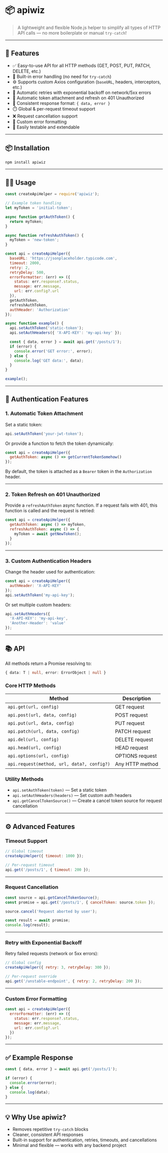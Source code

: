 # 📦 apiwiz

> A lightweight and flexible Node.js helper to simplify all types of HTTP API calls — no more boilerplate or manual `try-catch`!

---

## 🚀 Features

- ✅ Easy-to-use API for all HTTP methods (GET, POST, PUT, PATCH, DELETE, etc.)
- 🧠 Built-in error handling (no need for `try-catch`)
- ⚙️ Supports custom Axios configuration (`baseURL`, headers, interceptors, etc.)
- 🔁 Automatic retries with exponential backoff on network/5xx errors
- 🔐 Automatic token attachment and refresh on 401 Unauthorized
- 💬 Consistent response format: `{ data, error }`
- ⏱️ Global & per-request timeout support
- ❌ Request cancellation support
- 🧩 Custom error formatting
- 🧪 Easily testable and extendable

---

## 📦 Installation

```bash
npm install apiwiz
```` 

---

## 🧑‍💻 Usage

```js
const createApiHelper = require('apiwiz');

// Example token handling
let myToken = 'initial-token';

async function getAuthToken() {
  return myToken;
}

async function refreshAuthToken() {
  myToken = 'new-token';
}

const api = createApiHelper({
  baseURL: 'https://jsonplaceholder.typicode.com',
  timeout: 2000,
  retry: 2,
  retryDelay: 500,
  errorFormatter: (err) => ({
    status: err.response?.status,
    message: err.message,
    url: err.config?.url
  }),
  getAuthToken,
  refreshAuthToken,
  authHeader: 'Authorization'
});

async function example() {
  api.setAuthToken('static-token');
  api.setAuthHeaders({ 'X-API-KEY': 'my-api-key' });

  const { data, error } = await api.get('/posts/1');
  if (error) {
    console.error('GET error:', error);
  } else {
    console.log('GET data:', data);
  }
}

example();
```

---

## 🔐 Authentication Features

### 1. Automatic Token Attachment

Set a static token:

```js
api.setAuthToken('your-jwt-token');
```

Or provide a function to fetch the token dynamically:

```js
const api = createApiHelper({
  getAuthToken: async () => getCurrentTokenSomehow()
});
```

By default, the token is attached as a `Bearer` token in the `Authorization` header.

---

### 2. Token Refresh on 401 Unauthorized

Provide a `refreshAuthToken` async function. If a request fails with 401, this function is called and the request is retried:

```js
const api = createApiHelper({
  getAuthToken: async () => myToken,
  refreshAuthToken: async () => {
    myToken = await getNewToken();
  }
});
```

---

### 3. Custom Authentication Headers

Change the header used for authentication:

```js
const api = createApiHelper({
  authHeader: 'X-API-KEY'
});
api.setAuthToken('my-api-key');
```

Or set multiple custom headers:

```js
api.setAuthHeaders({
  'X-API-KEY': 'my-api-key',
  'Another-Header': 'value'
});
```

---

## 📚 API

All methods return a Promise resolving to:

```ts
{ data: T | null, error: ErrorObject | null }
```

### Core HTTP Methods

| Method                                     | Description     |
| ------------------------------------------ | --------------- |
| `api.get(url, config)`                     | GET request     |
| `api.post(url, data, config)`              | POST request    |
| `api.put(url, data, config)`               | PUT request     |
| `api.patch(url, data, config)`             | PATCH request   |
| `api.del(url, config)`                     | DELETE request  |
| `api.head(url, config)`                    | HEAD request    |
| `api.options(url, config)`                 | OPTIONS request |
| `api.request(method, url, data?, config?)` | Any HTTP method |

### Utility Methods

* `api.setAuthToken(token)` — Set a static token
* `api.setAuthHeaders(headers)` — Set custom auth headers
* `api.getCancelTokenSource()` — Create a cancel token source for request cancellation

---

## ⚙️ Advanced Features

### Timeout Support

```js
// Global timeout
createApiHelper({ timeout: 1000 });

// Per-request timeout
api.get('/posts/1', { timeout: 200 });
```

---

### Request Cancellation

```js
const source = api.getCancelTokenSource();
const promise = api.get('/posts/1', { cancelToken: source.token });

source.cancel('Request aborted by user');

const result = await promise;
console.log(result);
```

---

### Retry with Exponential Backoff

Retry failed requests (network or 5xx errors):

```js
// Global config
createApiHelper({ retry: 3, retryDelay: 300 });

// Per-request override
api.get('/unstable-endpoint', { retry: 2, retryDelay: 200 });
```

---

### Custom Error Formatting

```js
const api = createApiHelper({
  errorFormatter: (err) => ({
    status: err.response?.status,
    message: err.message,
    url: err.config?.url
  })
});
```

---

## ✅ Example Response

```js
const { data, error } = await api.get('/posts/1');

if (error) {
  console.error(error);
} else {
  console.log(data);
}
```

---

## 💡 Why Use apiwiz?

* Removes repetitive `try-catch` blocks
* Cleaner, consistent API responses
* Built-in support for authentication, retries, timeouts, and cancellations
* Minimal and flexible — works with any backend project
